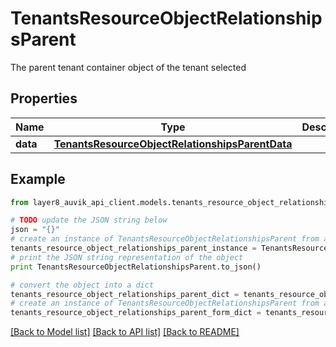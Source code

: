 # TenantsResourceObjectRelationshipsParent

The parent tenant container object of the tenant selected

## Properties
Name | Type | Description | Notes
------------ | ------------- | ------------- | -------------
**data** | [**TenantsResourceObjectRelationshipsParentData**](TenantsResourceObjectRelationshipsParentData.md) |  | [optional] 

## Example

```python
from layer8_auvik_api_client.models.tenants_resource_object_relationships_parent import TenantsResourceObjectRelationshipsParent

# TODO update the JSON string below
json = "{}"
# create an instance of TenantsResourceObjectRelationshipsParent from a JSON string
tenants_resource_object_relationships_parent_instance = TenantsResourceObjectRelationshipsParent.from_json(json)
# print the JSON string representation of the object
print TenantsResourceObjectRelationshipsParent.to_json()

# convert the object into a dict
tenants_resource_object_relationships_parent_dict = tenants_resource_object_relationships_parent_instance.to_dict()
# create an instance of TenantsResourceObjectRelationshipsParent from a dict
tenants_resource_object_relationships_parent_form_dict = tenants_resource_object_relationships_parent.from_dict(tenants_resource_object_relationships_parent_dict)
```
[[Back to Model list]](../README.md#documentation-for-models) [[Back to API list]](../README.md#documentation-for-api-endpoints) [[Back to README]](../README.md)


